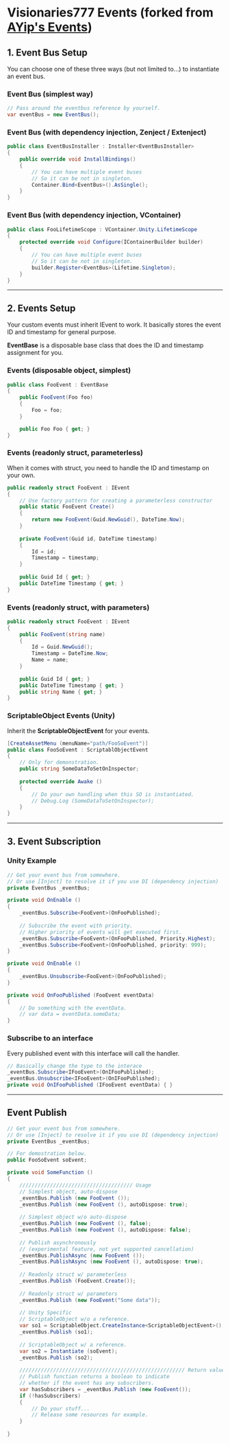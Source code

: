 # Visionaries777 Events (forked from [AYip's Events](https://github.com/adrianyip-1222/ayip-package-events))

## 1. Event Bus Setup
You can choose one of these three ways (but not limited to...) to instantiate an event bus.
### Event Bus (simplest way)
```C#
// Pass around the eventbus reference by yourself.
var eventBus = new EventBus();
```

### Event Bus (with dependency injection, Zenject / Extenject)
```C#
public class EventBusInstaller : Installer<EventBusInstaller>
{
    public override void InstallBindings()
    {
        // You can have multiple event buses
        // So it can be not in singleton.
        Container.Bind<EventBus>().AsSingle();
    }
}
```

### Event Bus (with dependency injection, VContainer)
```C#
public class FooLifetimeScope : VContainer.Unity.LifetimeScope
{
    protected override void Configure(IContainerBuilder builder)
    {
        // You can have multiple event buses
        // So it can be not in singleton.
        builder.Register<EventBus>(Lifetime.Singleton);
    }
}
```

---
## 2. Events Setup
Your custom events must inherit IEvent to work. It basically stores the event ID and timestamp for general purpose.

**EventBase** is a disposable base class that does the ID and timestamp assignment for you.
### Events (disposable object, simplest)
```C#
public class FooEvent : EventBase
{
    public FooEvent(Foo foo)
    {
        Foo = foo;
    }

    public Foo Foo { get; }
}

```
### Events (readonly struct, parameterless)
When it comes with struct, you need to handle the ID and timestamp on your own.
```C#
public readonly struct FooEvent : IEvent
{
    // Use factory pattern for creating a parameterless constructor
    public static FooEvent Create()
    {
        return new FooEvent(Guid.NewGuid(), DateTime.Now);
    }
    
    private FooEvent(Guid id, DateTime timestamp)
    {
        Id = id;
        Timestamp = timestamp;
    }
    
    public Guid Id { get; }
    public DateTime Timestamp { get; }
}
```
### Events (readonly struct, with parameters)
```C#
public readonly struct FooEvent : IEvent
{   
    public FooEvent(string name)
    {
        Id = Guid.NewGuid();
        Timestamp = DateTime.Now;
        Name = name;
    }
    
    public Guid Id { get; }
    public DateTime Timestamp { get; }
    public string Name { get; }
}
```
### ScriptableObject Events (Unity)
Inherit the **ScriptableObjectEvent** for your events.
```C#
[CreateAssetMenu (menuName="path/FooSoEvent")]
public class FooSoEvent : ScriptablObjectEvent
{
    // Only for demonstration.
    public string SomeDataToSetOnInspector;
    
    protected override Awake ()
    {
        // Do your own handling when this SO is instantiated.
        // Debug.Log (SomeDataToSetOnInspector);
    }
}
```

---
## 3. Event Subscription

### Unity Example
```C#
// Get your event bus from somewhere.
// Or use [Inject] to resolve it if you use DI (dependency injection)
private EventBus _eventBus;

private void OnEnable ()
{
    _eventBus.Subscribe<FooEvent>(OnFooPublished);
    
    // Subscribe the event with priority.
    // Higher priority of events will get executed first.
    _eventBus.Subscribe<FooEvent>(OnFooPublished, Priority.Highest);
    _eventBus.Subscribe<FooEvent>(OnFooPublished, priority: 999);
}

private void OnEnable ()
{
    _eventBus.Unsubscribe<FooEvent>(OnFooPublished);
}

private void OnFooPublished (FooEvent eventData)
{
    // Do something with the eventData.
    // var data = eventData.someData;
}
```

### Subscribe to an interface
Every published event with this interface will call the handler.
```C#
// Basically change the type to the interace
_eventBus.Subscribe<IFooEvent>(OnIFooPublished);
_eventBus.Unsubscribe<IFooEvent>(OnIFooPublished);
private void OnIFooPublished (IFooEvent eventData) { }
```

---
## Event Publish

```C#
// Get your event bus from somewhere.
// Or use [Inject] to resolve it if you use DI (dependency injection)
private EventBus _eventBus;

// For demostration below.
public FooSoEvent soEvent;

private void SomeFunction ()
{
    ///////////////////////////////////// Usage
    // Simplest object, auto-dispose
    _eventBus.Publish (new FooEvent ());
    _eventBus.Publish (new FooEvent (), autoDispose: true);
    
    // Simplest object w/o auto-dispose
    _eventBus.Publish (new FooEvent (), false);
    _eventBus.Publish (new FooEvent (), autoDispose: false);
    
    // Publish asynchronously 
    // (experimental feature, not yet supported cancellation)
    _eventBus.PublishAsync (new FooEvent ());
    _eventBus.PublishAsync (new FooEvent (), autoDispose: true);
    
    // Readonly struct w/ parameterless
    _eventBus.Publish (FooEvent.Create());
    
    // Readonly struct w/ parameters
    _eventBus.Publish (new FooEvent("Some data"));
    
    // Unity Specific
    // ScriptableObject w/o a reference.
    var so1 = ScriptableObject.CreateInstance<ScriptableObjectEvent>();
    _eventBus.Publish (so1);
    
    // ScriptableObject w/ a reference.
    var so2 = Instantiate (soEvent);
    _eventBus.Publish (so2);
    
    ////////////////////////////////////////////////////// Return value
    // Publish function returns a boolean to indicate
    // whether if the event has any subscribers.
    var hasSubscribers = _eventBus.Publish (new FooEvent());
    if (!hasSubscribers)
    {
        // Do your stuff...
        // Release some resources for example.
    }
    
}
```